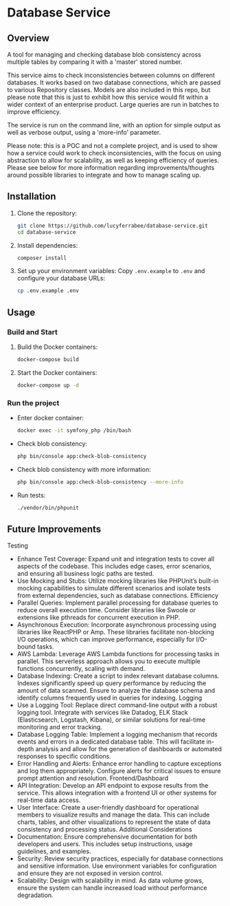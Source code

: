 # Database Service

## Overview
A tool for managing and checking database blob consistency across multiple tables by comparing it with a 'master' stored number.

This service aims to check inconsistencies between columns on different databases. It works based on two database connections,
which are passed to various Repository classes. Models are also included in this repo, but please note that this is just to exhibit
how this service would fit within a wider context of an enterprise product. Large queries are run in batches to improve efficiency.

The service is run on the command line, with an option for simple output as well as verbose output, using a 'more-info' parameter.

Please note: this is a POC and not a complete project, and is used to show how a service could work to check inconsistencies, with
the focus on using abstraction to allow for scalability, as well as keeping efficiency of queries. Please see below for more information
regarding improvements/thoughts around possible libraries to integrate and how to manage scaling up.

## Installation

1. Clone the repository:
    ```bash
    git clone https://github.com/lucyferrabee/database-service.git
    cd database-service
    ```

2. Install dependencies:
    ```bash
    composer install
    ```

3. Set up your environment variables:
    Copy `.env.example` to `.env` and configure your database URLs:
    ```bash
    cp .env.example .env
    ```

## Usage

### Build and Start

1. Build the Docker containers:
    ```bash
    docker-compose build
    ```

2. Start the Docker containers:
    ```bash
    docker-compose up -d
    ```

### Run the project

- Enter docker container:
    ```bash
    docker exec -it symfony_php /bin/bash
    ```
- Check blob consistency:
    ```bash
    php bin/console app:check-blob-consistency
    ```
- Check blob consistency with more information:
    ```bash
    php bin/console app:check-blob-consistency --more-info
    ```
- Run tests:
    ```bash
    ./vendor/bin/phpunit
    ```
  
## Future Improvements

Testing
- Enhance Test Coverage: Expand unit and integration tests to cover all aspects of the codebase. This includes edge cases, error scenarios, and ensuring all business logic paths are tested.
- Use Mocking and Stubs: Utilize mocking libraries like PHPUnit’s built-in mocking capabilities to simulate different scenarios and isolate tests from external dependencies, such as database connections.
Efficiency
- Parallel Queries: Implement parallel processing for database queries to reduce overall execution time. Consider libraries like Swoole or extensions like pthreads for concurrent execution in PHP.
- Asynchronous Execution: Incorporate asynchronous processing using libraries like ReactPHP or Amp. These libraries facilitate non-blocking I/O operations, which can improve performance, especially for I/O-bound tasks.
- AWS Lambda: Leverage AWS Lambda functions for processing tasks in parallel. This serverless approach allows you to execute multiple functions concurrently, scaling with demand.
- Database Indexing: Create a script to index relevant database columns. Indexes significantly speed up query performance by reducing the amount of data scanned. Ensure to analyze the database schema and identify columns frequently used in queries for indexing.
Logging
- Use a Logging Tool: Replace direct command-line output with a robust logging tool. Integrate with services like Datadog, ELK Stack (Elasticsearch, Logstash, Kibana), or similar solutions for real-time monitoring and error tracking.
- Database Logging Table: Implement a logging mechanism that records events and errors in a dedicated database table. This will facilitate in-depth analysis and allow for the generation of dashboards or automated responses to specific conditions.
- Error Handling and Alerts: Enhance error handling to capture exceptions and log them appropriately. Configure alerts for critical issues to ensure prompt attention and resolution.
Frontend/Dashboard
- API Integration: Develop an API endpoint to expose results from the service. This allows integration with a frontend UI or other systems for real-time data access.
- User Interface: Create a user-friendly dashboard for operational members to visualize results and manage the data. This can include charts, tables, and other visualizations to represent the state of data consistency and processing status.
Additional Considerations
- Documentation: Ensure comprehensive documentation for both developers and users. This includes setup instructions, usage guidelines, and examples.
- Security: Review security practices, especially for database connections and sensitive information. Use environment variables for configuration and ensure they are not exposed in version control.
- Scalability: Design with scalability in mind. As data volume grows, ensure the system can handle increased load without performance degradation.